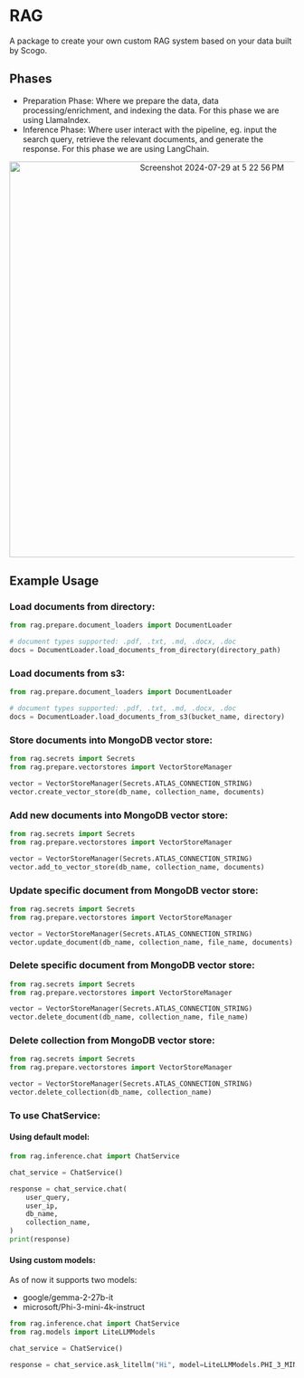 # RAG

A package to create your own custom RAG system based on your data built by Scogo.

## Phases
- Preparation Phase: Where we prepare the data, data processing/enrichment, and indexing the data. For this phase we are using LlamaIndex.
- Inference Phase: Where user interact with the pipeline, eg. input the search query, retrieve the relevant documents, and generate the response. For this phase we are using LangChain.
<p align="center">
<img width="700" alt="Screenshot 2024-07-29 at 5 22 56 PM" src="https://github.com/user-attachments/assets/ffaa5bb7-60ec-4b2f-aa91-55fe1d0c29fe">
</p>

## Example Usage
### Load documents from directory:
```python
from rag.prepare.document_loaders import DocumentLoader

# document types supported: .pdf, .txt, .md, .docx, .doc
docs = DocumentLoader.load_documents_from_directory(directory_path)
```
### Load documents from s3:
```python
from rag.prepare.document_loaders import DocumentLoader

# document types supported: .pdf, .txt, .md, .docx, .doc
docs = DocumentLoader.load_documents_from_s3(bucket_name, directory)
```
### Store documents into MongoDB vector store:
```python
from rag.secrets import Secrets
from rag.prepare.vectorstores import VectorStoreManager

vector = VectorStoreManager(Secrets.ATLAS_CONNECTION_STRING)
vector.create_vector_store(db_name, collection_name, documents)
```
### Add new documents into MongoDB vector store:
```python
from rag.secrets import Secrets
from rag.prepare.vectorstores import VectorStoreManager

vector = VectorStoreManager(Secrets.ATLAS_CONNECTION_STRING)
vector.add_to_vector_store(db_name, collection_name, documents)
```
### Update specific document from MongoDB vector store:
```python
from rag.secrets import Secrets
from rag.prepare.vectorstores import VectorStoreManager

vector = VectorStoreManager(Secrets.ATLAS_CONNECTION_STRING)
vector.update_document(db_name, collection_name, file_name, documents)
```
### Delete specific document from MongoDB vector store:
```python
from rag.secrets import Secrets
from rag.prepare.vectorstores import VectorStoreManager

vector = VectorStoreManager(Secrets.ATLAS_CONNECTION_STRING)
vector.delete_document(db_name, collection_name, file_name)
```
### Delete collection from MongoDB vector store:
```python
from rag.secrets import Secrets
from rag.prepare.vectorstores import VectorStoreManager

vector = VectorStoreManager(Secrets.ATLAS_CONNECTION_STRING)
vector.delete_collection(db_name, collection_name)
```
### To use ChatService:
#### Using default model:
```python
from rag.inference.chat import ChatService

chat_service = ChatService()

response = chat_service.chat(
    user_query,
    user_ip,
    db_name,
    collection_name,
)
print(response)
```
#### Using custom models:
As of now it supports two models:
- google/gemma-2-27b-it
- microsoft/Phi-3-mini-4k-instruct

```python
from rag.inference.chat import ChatService
from rag.models import LiteLLMModels

chat_service = ChatService()

response = chat_service.ask_litellm("Hi", model=LiteLLMModels.PHI_3_MINI)
```
